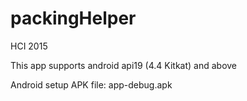 # packingHelper
HCI 2015

This app supports android api19 (4.4 Kitkat) and above

Android setup APK file: app-debug.apk
